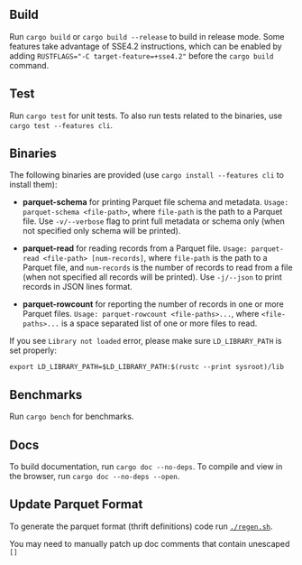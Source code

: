 <!---
  Licensed to the Apache Software Foundation (ASF) under one
  or more contributor license agreements.  See the NOTICE file
  distributed with this work for additional information
  regarding copyright ownership.  The ASF licenses this file
  to you under the Apache License, Version 2.0 (the
  "License"); you may not use this file except in compliance
  with the License.  You may obtain a copy of the License at

    http://www.apache.org/licenses/LICENSE-2.0

  Unless required by applicable law or agreed to in writing,
  software distributed under the License is distributed on an
  "AS IS" BASIS, WITHOUT WARRANTIES OR CONDITIONS OF ANY
  KIND, either express or implied.  See the License for the
  specific language governing permissions and limitations
  under the License.
-->

## Build

Run `cargo build` or `cargo build --release` to build in release mode.
Some features take advantage of SSE4.2 instructions, which can be
enabled by adding `RUSTFLAGS="-C target-feature=+sse4.2"` before the
`cargo build` command.

## Test

Run `cargo test` for unit tests. To also run tests related to the binaries, use `cargo test --features cli`.

## Binaries

The following binaries are provided (use `cargo install --features cli` to install them):

- **parquet-schema** for printing Parquet file schema and metadata.
  `Usage: parquet-schema <file-path>`, where `file-path` is the path to a Parquet file. Use `-v/--verbose` flag
  to print full metadata or schema only (when not specified only schema will be printed).

- **parquet-read** for reading records from a Parquet file.
  `Usage: parquet-read <file-path> [num-records]`, where `file-path` is the path to a Parquet file,
  and `num-records` is the number of records to read from a file (when not specified all records will
  be printed). Use `-j/--json` to print records in JSON lines format.

- **parquet-rowcount** for reporting the number of records in one or more Parquet files.
  `Usage: parquet-rowcount <file-paths>...`, where `<file-paths>...` is a space separated list of one or more
  files to read.

If you see `Library not loaded` error, please make sure `LD_LIBRARY_PATH` is set properly:

```
export LD_LIBRARY_PATH=$LD_LIBRARY_PATH:$(rustc --print sysroot)/lib
```

## Benchmarks

Run `cargo bench` for benchmarks.

## Docs

To build documentation, run `cargo doc --no-deps`.
To compile and view in the browser, run `cargo doc --no-deps --open`.

## Update Parquet Format

To generate the parquet format (thrift definitions) code run [`./regen.sh`](./regen.sh).

You may need to manually patch up doc comments that contain unescaped `[]`
